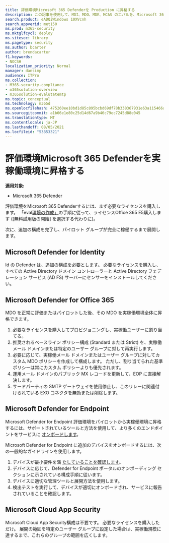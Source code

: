 ```yaml
---
title: 評価環境Microsoft 365 Defenderを Production に昇格する
description: この記事を使用して、MDI、MDO、MDE、MCAS のエバルを、Microsoft 365 Defender または M365D のライブ環境に昇格します。
search.product: eADQiWindows 10XVcnh
search.appverid: met150
ms.prod: m365-security
ms.mktglfcycl: deploy
ms.sitesec: library
ms.pagetype: security
ms.author: bcarter
author: brendacarter
f1.keywords:
- NOCSH
localization_priority: Normal
manager: dansimp
audience: ITPro
ms.collection:
- M365-security-compliance
- m365solution-overview
- m365solution-evalutatemtp
ms.topic: conceptual
ms.technology: m365d
ms.openlocfilehash: 475260ee10bd1d85c895bcbd69df78b338367931e63a115466a75e9e836b189d
ms.sourcegitcommit: a1b66e1e80c25d14d67a9b46c79ec7245d88e045
ms.translationtype: MT
ms.contentlocale: ja-JP
ms.lasthandoff: 08/05/2021
ms.locfileid: "53853321"
---
```

# <a name="promote-your-microsoft-365-defender-evaluation-environment-to-production"></a>評価環境Microsoft 365 Defenderを実稼働環境に昇格する

**適用対象:**
- Microsoft 365 Defender

評価環境をMicrosoft 365 Defenderするには、まず必要なライセンスを購入します。 「eval[環境の作成」](eval-create-eval-environment.md)の手順に従って、ライセンスOffice 365 E5購入します ([無料試用版の開始] を選択する代わりに)。

次に、追加の構成を完了し、パイロット グループが完全に稼働するまで展開します。 

## <a name="microsoft-defender-for-identity"></a>Microsoft Defender for Identity
Id の Defender は、追加の構成を必要とします。 必要なライセンスを購入し、すべての Active Directory ドメイン コントローラーと Active Directory フェデレーション サービス (AD FS) サーバーにセンサーをインストールしてください。 

## <a name="microsoft-defender-for-office-365"></a>Microsoft Defender for Office 365
MDO を正常に評価またはパイロットした後、その MDO を実稼働環境全体に昇格できます。
1. 必要なライセンスを購入してプロビジョニングし、実稼働ユーザーに割り当てる。
2. 推奨されるベースライン ポリシー構成 (Standard または Strict) を、実稼働メール ドメインまたは特定のユーザー グループに対して再実行します。
3. 必要に応じて、実稼働メール ドメインまたはユーザー グループに対してカスタム MDO ポリシーを作成して構成します。  ただし、割り当てられた基準ポリシーは常にカスタム ポリシーよりも優先されます。
4. 運用メール ドメインのパブリック MX レコードを更新して、EOP に直接解決します。
5. サードパーティの SMTP ゲートウェイを使用停止し、このリレーに関連付けられている EXO コネクタを無効または削除します。

## <a name="microsoft-defender-for-endpoint"></a>Microsoft Defender for Endpoint
Microsoft Defender for Endpoint 評価環境をパイロットから実稼働環境に昇格するには、サポートされているツールと方法を使用して、より多くのエンドポイントをサービスに [オンボードします](../defender-endpoint/onboard-configure.md)。

Microsoft Defender for Endpoint に追加のデバイスをオンボードするには、次の一般的なガイドラインを使用します。 

1. デバイスが最小要件を満 [たしていることを確認します](../defender-endpoint/minimum-requirements.md)。
2. デバイスに応じて、Defender for Endpoint ポータルのオンボーディング セクションに示されている構成手順に従います。
3. デバイスに適切な管理ツールと展開方法を使用します。
4.  検出テストを実行して、デバイスが適切にオンボードされ、サービスに報告されていることを確認します。

## <a name="microsoft-cloud-app-security"></a>Microsoft Cloud App Security
Microsoft Cloud App Security構成は不要です。 必要なライセンスを購入しただけ。 展開の範囲を特定のユーザー グループに設定した場合は、実稼働規模に達するまで、これらのグループの範囲を広くします。 


